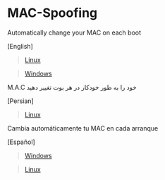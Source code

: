 # MAC-Spoofing

Automatically change your MAC on each boot

 [English]
 > [Linux](https://github.com/SobrioRiot/MAC-Spoofing/blob/main/Linux_English.md) 

 > [Windows](https://github.com/SobrioRiot/MAC-Spoofing/blob/main/Windows_MAC_Address_Spoofing_English.md)

M.A.C خود را به طور خودکار در هر بوت تغییر دهید

 [Persian]
 > [Linux](https://github.com/SobrioRiot/MAC-Spoofing/blob/main/Persian.md)

Cambia automáticamente tu MAC en cada arranque

 [Español]
 > [Windows](ttps://github.com/SobrioRiot/MAC-Spoofing/blob/main/Windows_MAC_Address_Espa%C3%B1ol.md)

 > [Linux](https://github.com/SobrioRiot/MAC-Spoofing/blob/main/Spanish.md) 
 


